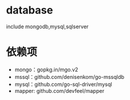 # database
include mongodb,mysql,sqlserver

# 依赖项
* mongo：gopkg.in/mgo.v2
* mssql：github.com/denisenkom/go-mssqldb
* mysql：github.com/go-sql-driver/mysql
* mapper: github.com/devfeel/mapper
